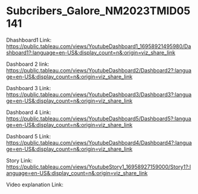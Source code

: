 # Subcribers_Galore_NM2023TMID05141

Dhashboard1 Link: https://public.tableau.com/views/YoutubeDashboard1_16958921495980/Dashboard1?:language=en-US&:display_count=n&:origin=viz_share_link

Dashboard 2 link: https://public.tableau.com/views/YoutubeDashboard2/Dashboard2?:language=en-US&:display_count=n&:origin=viz_share_link

Dashboard 3 Link: https://public.tableau.com/views/YoutubeDashboard3/Dashboard3?:language=en-US&:display_count=n&:origin=viz_share_link

Dashboard 4 Link: https://public.tableau.com/views/YoutubeDashboard5/Dashboard5?:language=en-US&:display_count=n&:origin=viz_share_link

Dashboard 5 Link: https://public.tableau.com/views/YoutubeDashboard4/Dashboard4?:language=en-US&:display_count=n&:origin=viz_share_link

Story Link: https://public.tableau.com/views/YoutubeStory1_16958927159000/Story1?:language=en-US&:display_count=n&:origin=viz_share_link

Video explanation Link: 
